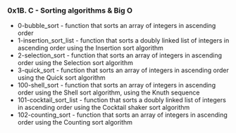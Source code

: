 ### 0x1B. C - Sorting algorithms & Big O

* 0-bubble_sort - function that sorts an array of integers in ascending order
* 1-insertion_sort_list - function that sorts a doubly linked list of integers in ascending order using the Insertion sort algorithm
* 2-selection_sort - function that sorts an array of integers in ascending order using the Selection sort algorithm
* 3-quick_sort - function that sorts an array of integers in ascending order using the Quick sort algorithm
* 100-shell_sort - function that sorts an array of integers in ascending order using the Shell sort algorithm, using the Knuth sequence
* 101-cocktail_sort_list - function that sorts a doubly linked list of integers in ascending order using the Cocktail shaker sort algorithm
* 102-counting_sort - function that sorts an array of integers in ascending order using the Counting sort algorithm
